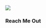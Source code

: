 <img src="https://i.ibb.co/YXW0mg8/Muhammad-Rasel-Parvej.png" style="display: block; margin: auto;">

<h3>Reach Me Out</h3>
<a><img src=""></a>
